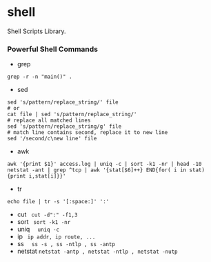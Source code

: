 shell
=====
Shell Scripts Library.

### Powerful Shell Commands
- grep
```
grep -r -n "main()" .
```
- sed
```
sed 's/pattern/replace_string/' file
# or
cat file | sed 's/pattern/replace_string/'
# replace all matched lines
sed 's/pattern/replace_string/g' file
# match line contains second, replace it to new line
sed '/second/c\new line' file
```
- awk
```
awk '{print $1}' access.log | uniq -c | sort -k1 -nr | head -10
netstat -ant | grep ^tcp | awk '{stat[$6]++} END{for( i in stat) {print i,stat[i]}}'
```
- tr
``` 
echo file | tr -s '[:space:]' ':' 
```
- cut
``` cut -d":" -f1,3```
- sort
``` sort -k1 -nr```
- uniq
```  uniq -c```
- ip
``` ip addr, ip route, ...```
- ss
```  ss -s , ss -ntlp , ss -antp```
- netstat 
```netstat -antp , netstat -ntlp , netstat -nutp```
